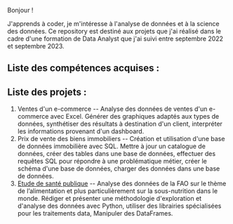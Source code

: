 Bonjour !

J'apprends à coder, je m'intéresse à l'analyse de données et à la science des données.
Ce repository est destiné aux projets que j'ai réalisé dans le cadre d'une formation de Data Analyst que j'ai suivi entre septembre 2022 et septembre 2023.

## Liste des compétences acquises :


## Liste des projets :

1. Ventes d'un e-commerce -- Analyse des données de ventes d'un e-commerce avec Excel. Générer des graphiques adaptés aux types de données, synthétiser des résultats à destination d'un client, interpréter les informations provenant d'un dashboard.
2. Prix de vente des biens immobiliers -- Création et utilisation d'une base de données immobilière avec SQL. Mettre à jour un catalogue de données, créer des tables dans une base de données, effectuer des requêtes SQL pour répondre à une problématique métier, créer le schéma d'une base de données, charger des données dans une base de données.
3. [Etude de santé publique](https://github.com/GaryMauger/formation_data_analyst/tree/main/3_%C3%A9tude_sant%C3%A9_publique) -- Analyse des données de la FAO sur le thème de l’alimentation et plus particulièrement sur la sous-nutrition dans le monde. Rédiger et présenter une méthodologie d'exploration et d'analyse des données avec Python, utiliser des librairies spécialisées pour les traitements data, Manipuler des DataFrames.
